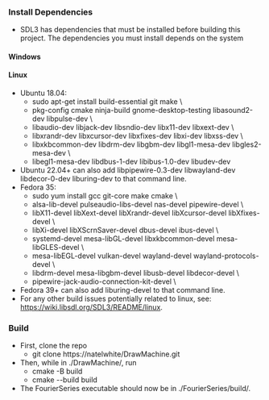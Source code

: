 ### Install Dependencies
- SDL3 has dependencies that must be installed before building this project. The dependencies you must install depends on the system
#### Windows

#### Linux
- Ubuntu 18.04:
	- sudo apt-get install build-essential git make \
	- pkg-config cmake ninja-build gnome-desktop-testing libasound2-dev libpulse-dev \
	- libaudio-dev libjack-dev libsndio-dev libx11-dev libxext-dev \
	- libxrandr-dev libxcursor-dev libxfixes-dev libxi-dev libxss-dev \
	- libxkbcommon-dev libdrm-dev libgbm-dev libgl1-mesa-dev libgles2-mesa-dev \
	- libegl1-mesa-dev libdbus-1-dev libibus-1.0-dev libudev-dev
- Ubuntu 22.04+ can also add libpipewire-0.3-dev libwayland-dev libdecor-0-dev liburing-dev to that command line.
- Fedora 35:
	- sudo yum install gcc git-core make cmake \
	- alsa-lib-devel pulseaudio-libs-devel nas-devel pipewire-devel \
	- libX11-devel libXext-devel libXrandr-devel libXcursor-devel libXfixes-devel \
	- libXi-devel libXScrnSaver-devel dbus-devel ibus-devel \
	- systemd-devel mesa-libGL-devel libxkbcommon-devel mesa-libGLES-devel \
	- mesa-libEGL-devel vulkan-devel wayland-devel wayland-protocols-devel \
	- libdrm-devel mesa-libgbm-devel libusb-devel libdecor-devel \
	- pipewire-jack-audio-connection-kit-devel \
- Fedora 39+ can also add liburing-devel to that command line.
- For any other build issues potentially related to linux, see: https://wiki.libsdl.org/SDL3/README/linux.
### Build
- First, clone the repo
	- git clone https://natelwhite/DrawMachine.git
- Then, while in ./DrawMachine/, run
	- cmake -B build
	- cmake --build build
- The FourierSeries executable should now be in ./FourierSeries/build/.

